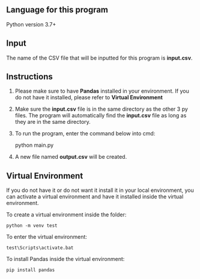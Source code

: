 ## Language for this program
Python version 3.7+

## Input
The name of the CSV file that will be inputted for this program is **input.csv**.

## Instructions
1. Please make sure to have **Pandas** installed in your environment. If you do not have it installed, please refer to **Virtual Environment**

2. Make sure the **input.csv** file is in the same directory as the other 3 py files. The program will automatically find the **input.csv** file as long as they are in the same directory.

4. To run the program, enter the command below into cmd:
    
    python main.py

5. A new file named **output.csv** will be created.

## Virtual Environment
If you do not have it or do not want it install it in your local environment, you can activate a virtual environment and have it installed inside the virtual environment.

To create a virtual environment inside the folder:

    python -m venv test

To enter the virtual environment:

    test\Scripts\activate.bat

To install Pandas inside the virtual environment:

    pip install pandas